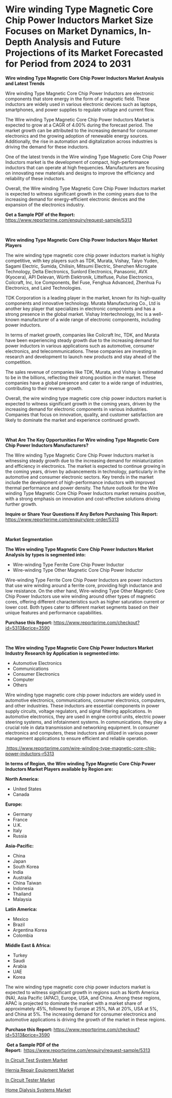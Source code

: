 <p><h1>Wire winding Type Magnetic Core Chip Power Inductors Market Size Focuses on Market Dynamics, In-Depth Analysis and Future Projections of its Market Forecasted for Period from 2024 to 2031</h1></p><p><strong>Wire winding Type Magnetic Core Chip Power Inductors Market Analysis and Latest Trends</strong></p>
<p><p>Wire winding Type Magnetic Core Chip Power Inductors are electronic components that store energy in the form of a magnetic field. These inductors are widely used in various electronic devices such as laptops, smartphones, and power supplies to regulate voltage and current flow.</p><p>The Wire winding Type Magnetic Core Chip Power Inductors Market is expected to grow at a CAGR of 4.00% during the forecast period. The market growth can be attributed to the increasing demand for consumer electronics and the growing adoption of renewable energy sources. Additionally, the rise in automation and digitalization across industries is driving the demand for these inductors.</p><p>One of the latest trends in the Wire winding Type Magnetic Core Chip Power Inductors market is the development of compact, high-performance inductors that can operate at high frequencies. Manufacturers are focusing on innovating new materials and designs to improve the efficiency and reliability of these inductors.</p><p>Overall, the Wire winding Type Magnetic Core Chip Power Inductors market is expected to witness significant growth in the coming years due to the increasing demand for energy-efficient electronic devices and the expansion of the electronics industry.</p></p>
<p><strong>Get a Sample PDF of the Report:&nbsp;</strong> <a href="https://www.reportprime.com/enquiry/request-sample/5313">https://www.reportprime.com/enquiry/request-sample/5313</a></p>
<p>&nbsp;</p>
<p><strong>Wire winding Type Magnetic Core Chip Power Inductors Major Market Players</strong></p>
<p><p>The wire winding type magnetic core chip power inductors market is highly competitive, with key players such as TDK, Murata, Vishay, Taiyo Yuden, Sagami Electric, Sumida, Chilisin, Mitsumi Electric, Shenzhen Microgate Technology, Delta Electronics, Sunlord Electronics, Panasonic, AVX (Kyocera), API Delevan, Würth Elektronik, Littelfuse, Pulse Electronics, Coilcraft, Inc, Ice Components, Bel Fuse, Fenghua Advanced, Zhenhua Fu Electronics, and Laird Technologies.</p><p>TDK Corporation is a leading player in the market, known for its high-quality components and innovative technology. Murata Manufacturing Co., Ltd is another key player that specializes in electronic components and has a strong presence in the global market. Vishay Intertechnology, Inc is a well-known manufacturer of a wide range of electronic components, including power inductors.</p><p>In terms of market growth, companies like Coilcraft Inc, TDK, and Murata have been experiencing steady growth due to the increasing demand for power inductors in various applications such as automotive, consumer electronics, and telecommunications. These companies are investing in research and development to launch new products and stay ahead of the competition.</p><p>The sales revenue of companies like TDK, Murata, and Vishay is estimated to be in the billions, reflecting their strong position in the market. These companies have a global presence and cater to a wide range of industries, contributing to their revenue growth.</p><p>Overall, the wire winding type magnetic core chip power inductors market is expected to witness significant growth in the coming years, driven by the increasing demand for electronic components in various industries. Companies that focus on innovation, quality, and customer satisfaction are likely to dominate the market and experience continued growth.</p></p>
<p>&nbsp;</p>
<p><strong>What Are The Key Opportunities For Wire winding Type Magnetic Core Chip Power Inductors Manufacturers?</strong></p>
<p><p>The Wire winding Type Magnetic Core Chip Power Inductors market is witnessing steady growth due to the increasing demand for miniaturization and efficiency in electronics. The market is expected to continue growing in the coming years, driven by advancements in technology, particularly in the automotive and consumer electronic sectors. Key trends in the market include the development of high-performance inductors with improved thermal performance and power density. The future outlook for the Wire winding Type Magnetic Core Chip Power Inductors market remains positive, with a strong emphasis on innovation and cost-effective solutions driving further growth.</p></p>
<p><strong>Inquire or Share Your Questions If Any Before Purchasing This Report:</strong> <a href="https://www.reportprime.com/enquiry/pre-order/5313">https://www.reportprime.com/enquiry/pre-order/5313</a></p>
<p>&nbsp;</p>
<p><strong>Market Segmentation</strong></p>
<p><strong>The Wire winding Type Magnetic Core Chip Power Inductors Market Analysis by types is segmented into:</strong></p>
<p><ul><li>Wire-winding Type Ferrite Core Chip Power Inductor</li><li>Wire-winding Type Other Magnetic Core Chip Power Inductor</li></ul></p>
<p><p>Wire-winding Type Ferrite Core Chip Power Inductors are power inductors that use wire winding around a ferrite core, providing high inductance and low resistance. On the other hand, Wire-winding Type Other Magnetic Core Chip Power Inductors use wire winding around other types of magnetic cores, offering different characteristics such as higher saturation current or lower cost. Both types cater to different market segments based on their unique features and performance capabilities.</p></p>
<p><strong>Purchase this Report:&nbsp;</strong><a href="https://www.reportprime.com/checkout?id=5313&price=3590">https://www.reportprime.com/checkout?id=5313&price=3590</a></p>
<p>&nbsp;</p>
<p><strong>The Wire winding Type Magnetic Core Chip Power Inductors Market Industry Research by Application is segmented into:</strong></p>
<p><ul><li>Automotive Electronics</li><li>Communications</li><li>Consumer Electronics</li><li>Computer</li><li>Others</li></ul></p>
<p><p>Wire winding type magnetic core chip power inductors are widely used in automotive electronics, communications, consumer electronics, computers, and other industries. These inductors are essential components in power supply circuits, voltage regulators, and signal filtering applications. In automotive electronics, they are used in engine control units, electric power steering systems, and infotainment systems. In communications, they play a crucial role in data transmission and networking equipment. In consumer electronics and computers, these inductors are utilized in various power management applications to ensure efficient and reliable operation.</p></p>
<p><a href="https://www.reportprime.com/wire-winding-type-magnetic-core-chip-power-inductors-r5313">&nbsp;https://www.reportprime.com/wire-winding-type-magnetic-core-chip-power-inductors-r5313</a></p>
<p><strong>In terms of Region, the Wire winding Type Magnetic Core Chip Power Inductors Market Players available by Region are:</strong></p>
<p>
    <p> <strong> North America: </strong>
        <ul>
            <li>United States</li>
            <li>Canada</li>
        </ul>
        </p> 
    <p> <strong> Europe: </strong>
        <ul>
            <li>Germany</li>
            <li>France</li>
            <li>U.K.</li>
            <li>Italy</li>
            <li>Russia</li>
        </ul>
        </p> 
    <p> <strong> Asia-Pacific: </strong>
        <ul>
            <li>China</li>
            <li>Japan</li>
            <li>South Korea</li>
            <li>India</li>
            <li>Australia</li>
            <li>China Taiwan</li>
            <li>Indonesia</li>
            <li>Thailand</li>
            <li>Malaysia</li>
        </ul>
        </p> 
    <p> <strong> Latin America: </strong>
        <ul>
            <li>Mexico</li>
            <li>Brazil</li>
            <li>Argentina Korea</li>
            <li>Colombia</li>
        </ul>
        </p> 
    <p> <strong> Middle East & Africa: </strong>
        <ul>
            <li>Turkey</li>
            <li>Saudi</li>
            <li>Arabia</li>
            <li>UAE</li>
            <li>Korea</li>
        </ul>
    </p>
    </p>
<p><p>The wire winding type magnetic core chip power inductors market is expected to witness significant growth in regions such as North America (NA), Asia Pacific (APAC), Europe, USA, and China. Among these regions, APAC is projected to dominate the market with a market share of approximately 45%, followed by Europe at 25%, NA at 20%, USA at 5%, and China at 5%. The increasing demand for consumer electronics and automotive applications is driving the growth of the market in these regions.</p></p>
<p><strong>Purchase this Report: </strong><a href="https://www.reportprime.com/checkout?id=5313&price=3590">https://www.reportprime.com/checkout?id=5313&price=3590</a></p>
<p>&nbsp;<strong>Get a Sample PDF of the Report:&nbsp;&nbsp;</strong><a href="https://www.reportprime.com/enquiry/request-sample/5313">https://www.reportprime.com/enquiry/request-sample/5313</a></p>
<p><strong></strong></p>
<p><p><a href="https://github.com/syaifulanwaramsyori/Market-Research-Report-List-1/blob/main/in-circuit-test-system-market.md">In Circuit Test System Market</a></p><p><a href="https://issuu.com/reportprime-2/docs/hernia-repair-equipment-market-size-2030.pptx">Hernia Repair Equipment Market</a></p><p><a href="https://github.com/vregtldg37/Market-Research-Report-List-1/blob/main/in-circuit-tester-market.md">In Circuit Tester Market</a></p><p><a href="https://issuu.com/reportprime-2/docs/home-dialysis-systems-market-size-2030.pptx">Home Dialysis Systems Market</a></p></p>